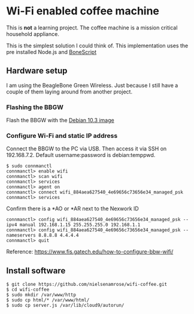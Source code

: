 # Wi-Fi enabled coffee machine

This is **not** a learning project. The coffee machine is a mission critical household appliance.

This is the simplest solution I could think of. This implementation uses the pre installed Node.js and [BoneScript](https://beagleboard.org/Support/BoneScript/)


## Hardware setup

I am using the BeagleBone Green Wireless. Just because I still have a couple of them laying around from another project.

### Flashing the BBGW

Flash the BBGW with the [Debian 10.3 image](https://debian.beagleboard.org/images/bone-eMMC-flasher-debian-10.3-iot-armhf-2020-04-06-4gb.img.xz)

### Configure Wi-Fi and static IP address

Connect the BBGW to the PC via USB. Then access it via SSH on 192.168.7.2. Default username:password is debian:temppwd.

```
$ sudo connmanctl
connmanctl> enable wifi
connmanctl> scan wifi
connmanctl> services
connmanctl> agent on
connmanctl> connect wifi_884aea627540_4e69656c73656e34_managed_psk
connmanctl> services
```
Confirm there is a *AO or *AR next to the Nexwork ID
```
connmanctl> config wifi_884aea627540_4e69656c73656e34_managed_psk --ipv4 manual 192.168.1.15 255.255.255.0 192.168.1.1
connmanctl> config wifi_884aea627540_4e69656c73656e34_managed_psk --nameservers 8.8.8.8 4.4.4.4
connmanctl> quit
```

Reference: https://www.fis.gatech.edu/how-to-configure-bbw-wifi/

## Install software
```
$ git clone https://github.com/nielsenamrose/wifi-coffee.git
$ cd wifi-coffee
$ sudo mkdir /var/www/http
$ sudo cp html/* /var/www/html/
$ sudo cp server.js /var/lib/cloud9/autorun/
```
